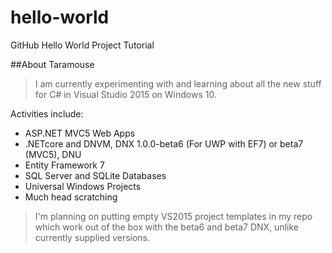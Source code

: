 # hello-world
GitHub Hello World Project Tutorial

##About Taramouse

>I am currently experimenting with and learning about all the new stuff for C# in Visual Studio 2015 on Windows 10.

Activities include:
+ ASP.NET MVC5 Web Apps
+ .NETcore and DNVM, DNX 1.0.0-beta6 (For UWP with EF7) or beta7 (MVC5), DNU
+ Entity Framework 7
+ SQL Server and SQLite Databases
+ Universal Windows Projects
+ Much head scratching

>I'm planning on putting empty VS2015 project templates in my repo which work out of the box with the beta6 and beta7 DNX, unlike currently supplied versions.
